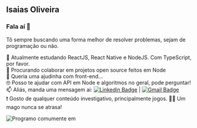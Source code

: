 ## Isaias Oliveira

### Fala aí 🤙

Tô sempre buscando uma forma melhor de resolver problemas, sejam de programação ou não.

  :rocket: Atualmente estudando ReactJS, React Native e NodeJS. Com TypeScript, por favor. <br/>
  🔎 Procurando colaborar em projetos open source feitos em Node <br/>
  🤔 Queria uma ajudinha com front-end... <br/>
  🤓 Posso te ajudar com API em Node e algoritmos no geral, pode perguntar! <br/>
  📫 Aliás, manda uma mensagem ai:
    [![Linkedin Badge](https://img.shields.io/badge/-IsaiasOliveira-blue?style=flat-square&logo=Linkedin&logoColor=white&link=https://www.linkedin.com/in/isaious/)](https://www.linkedin.com/in/tgmarinho/) 
| 
[![Gmail Badge](https://img.shields.io/badge/-isaigrec@gmail.com-c14438?style=flat-square&logo=Gmail&logoColor=white&link=mailto:isaigrec@gmail.com)](mailto:isaigrec@gmail.com)<br/>
 :exclamation: Gosto de qualquer conteúdo investigativo, principalmente jogos. 🧙‍♂️ Um mago nunca se atrasa!

![Programo comumente em](https://github-readme-stats.vercel.app/api/top-langs/?username=Isaius&layout=compact)
